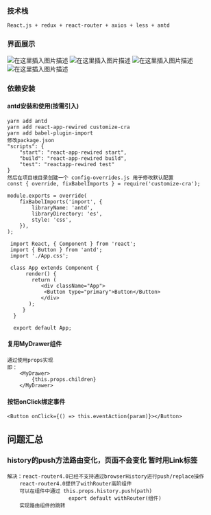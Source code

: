 ### 技术栈

    React.js + redux + react-router + axios + less + antd
    
### 界面展示

![在这里插入图片描述](https://img-blog.csdnimg.cn/20191001121232234.png?x-oss-process=image/watermark,type_ZmFuZ3poZW5naGVpdGk,shadow_10,text_aHR0cHM6Ly9ibG9nLmNzZG4ubmV0L3FxXzQyMDQ5NDQ1,size_16,color_FFFFFF,t_70)
![在这里插入图片描述](https://img-blog.csdnimg.cn/20190923153937668.png?x-oss-process=image/watermark,type_ZmFuZ3poZW5naGVpdGk,shadow_10,text_aHR0cHM6Ly9ibG9nLmNzZG4ubmV0L3FxXzQyMDQ5NDQ1,size_16,color_FFFFFF,t_70)
![在这里插入图片描述](https://img-blog.csdnimg.cn/20190923174218193.png?x-oss-process=image/watermark,type_ZmFuZ3poZW5naGVpdGk,shadow_10,text_aHR0cHM6Ly9ibG9nLmNzZG4ubmV0L3FxXzQyMDQ5NDQ1,size_16,color_FFFFFF,t_70)
![在这里插入图片描述](https://img-blog.csdnimg.cn/20190923154100252.png?x-oss-process=image/watermark,type_ZmFuZ3poZW5naGVpdGk,shadow_10,text_aHR0cHM6Ly9ibG9nLmNzZG4ubmV0L3FxXzQyMDQ5NDQ1,size_16,color_FFFFFF,t_70)

### 依赖安装

#### antd安装和使用(按需引入)

    yarn add antd
    yarn add react-app-rewired customize-cra
    yarn add babel-plugin-import
    修改package.json
    "scripts": {
        "start": "react-app-rewired start",
        "build": "react-app-rewired build",
        "test": "reactapp-rewired test"
    }
    然后在项目根目录创建一个 config-overrides.js 用于修改默认配置
    const { override, fixBabelImports } = require('customize-cra');

    module.exports = override(
        fixBabelImports('import', {
            libraryName: 'antd',
            libraryDirectory: 'es',
            style: 'css',
        }),
    );

     import React, { Component } from 'react';
     import { Button } from 'antd';
     import './App.css';

     class App extends Component {
          render() {
            return (
               <div className="App">
                <Button type="primary">Button</Button>
               </div>
           );
         }
      }

      export default App;

#### 复用MyDrawer组件

    通过使用props实现
    即：
        <MyDrawer>
            {this.props.children} 
        </MyDrawer>

#### 按钮onClick绑定事件

    <Button onClick={() => this.eventAction(param)}></Button>

## 问题汇总

### history的push方法路由变化，页面不会变化  暂时用Link标签

    解决：react-router4.0已经不支持通过browserHistory进行push/replace操作
        react-router4.0提供了withRouter高阶组件
        可以在组件中通过 this.props.history.push(path)
                        export default withRouter(组件)
        实现路由组件的跳转



    
    
